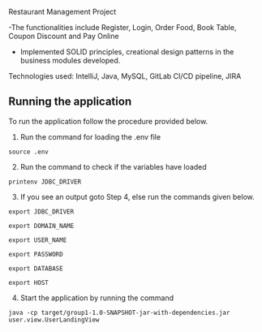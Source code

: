 Restaurant Management Project

-The functionalities include Register, Login, Order Food, Book Table, Coupon Discount and Pay Online

- Implemented SOLID principles, creational design patterns in the business modules developed.

Technologies used: IntelliJ, Java, MySQL, GitLab CI/CD pipeline, JIRA


## Running the application

To run the application follow the procedure provided below.
1. Run the command for loading the .env file
```
source .env
```
2. Run the command to check if the variables have loaded
```
printenv JDBC_DRIVER
```
3. If you see an output goto Step 4, else run the commands given below.
```
export JDBC_DRIVER
```
```
export DOMAIN_NAME
```
```
export USER_NAME
```
```
export PASSWORD
```
```
export DATABASE
```
```
export HOST
```
4. Start the application by running the command
```
java -cp target/group1-1.0-SNAPSHOT-jar-with-dependencies.jar user.view.UserLandingView
```
